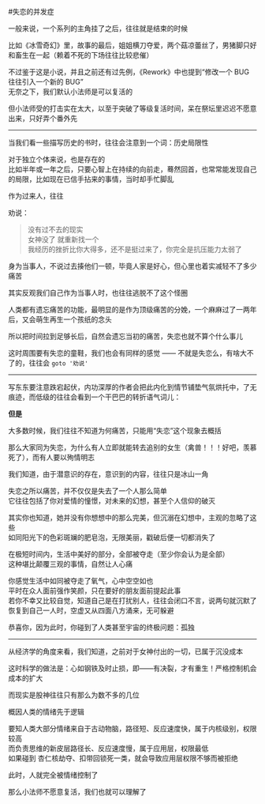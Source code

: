 #失恋的并发症

一般来说，一个系列的主角挂了之后，往往就是结束的时候  

比如《冰雪奇幻》里，故事的最后，姐姐横刀夺爱，两个菇凉蕾丝了，男猪脚只好和畜生在一起（赖着不死的下场往往比较悲催）

不过鉴于这是小说，并且之前还有过先例，《Rework》中也提到“修改一个 BUG 往往引入一个新的 BUG”  
无奈之下，我们默认小法师是可以复活的

但小法师受的打击实在太大，以至于突破了等级复活时间，呆在祭坛里迟迟不愿意出来，只好弄个番外先  

---

当我们看一些描写历史的书时，往往会注意到一个词：历史局限性

对于独立个体来说，也是存在的  
比如半年或一年之后，只要心智上在持续的向前走，蓦然回首，也常常能发现自己的局限，比如现在已信手拈来的事情，当时却手忙脚乱

作为过来人，往往

劝说：
>没有过不去的现实  
女神没了 就重新找一个  
我经历的挫折比你大得多，还不是挺过来了，你完全是抗压能力太弱了

身为当事人，不说过去揍他们一顿，毕竟人家是好心，但心里也着实减轻不了多少痛苦

其实反观我们自己作为当事人时，也往往逃脱不了这个怪圈

人类都有遗忘痛苦的功能，最明显的是作为顶级痛苦的分娩，一个麻麻过了一两年后，又会萌生再生一个孩纸的念头  

所以把时间拉到足够长后，自然会遗忘当初的痛苦，失恋也就不算个什么事儿

这时周围要有失恋的童鞋，我们也会有同样的感觉 —— 不就是失恋么，有啥大不了的，往往会 `goto '劝说'`

---

写东东要注意跌宕起伏，内功深厚的作者会把此内化到情节铺垫气氛烘托中，了无痕迹，而低级的往往会看到一个干巴巴的转折语气词儿：

**但是**

大多数时候，我们往往不知道为何痛苦，只能用“失恋”这个现象去概括

那么大家同为失恋，为什么有人立即就能转去追别的女生（禽兽！！！好吧，羡慕死了），而有人要以殉情明志


我们知道，由于潜意识的存在，意识到的内容，往往只是冰山一角

失恋之所以痛苦，并不仅仅是失去了一个人那么简单  
它往往包括了你对爱情的憧憬，对未来的幻想，甚至个人信仰的破灭

其实你也知道，她并没有你想想中的那么完美，但沉溺在幻想中，主观的忽略了这些  
如同阳光下的色彩斑斓的肥皂泡，无限美丽，戳破后便一切都消失了  

在极短时间内，生活中美好的部分，全部被夺走（至少你会认为是全部）  
这种堪比颠覆三观的事情，自然让人心痛
 
你感觉生活中如同被夺走了氧气，心中空空如也    
平时在众人面前强作笑颜，只在要好的朋友面前提起此事  
若你不幸又比较自觉，知道自己是在打扰别人，往往会闭口不言，说两句就沉默了   
恢复到自己一人时，空虚又从四面八方涌来，无可躲避

恭喜你，因为此时，你碰到了人类甚至宇宙的终极问题：孤独

---

从经济学的角度来看，我们知道，之前对于女神付出的一切，已属于沉没成本  

这时科学的做法是：心如钢铁及时止损，即——有决裂，才有重生！严格控制机会成本的扩大

而现实是股神往往只有那么为数不多的几位

概因人类的情绪先于逻辑

要知人类大部分情绪来自于古动物脑，路径短、反应速度快，属于内核级别，权限较高  
而负责思维的新皮层路径长、反应速度慢，属于应用层，权限最低    
如果碰到 杏仁核劫夺、扣带回锁死一类，就会导致应用层权限不够而被拒绝

此时，人就完全被情绪控制了

那么小法师不愿意复活，我们也就可以理解了
